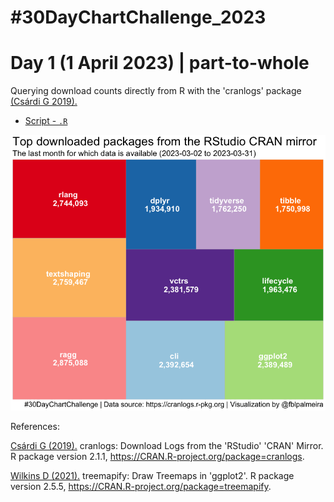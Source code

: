 # #30DayChartChallenge_2023

# Day 1 (1 April 2023) | part-to-whole

Querying download counts directly from R with the 'cranlogs' package [(Csárdi G 2019).](https://cranlogs.r-pkg.org/)

- [Script - `.R`](https://github.com/fblpalmeira/cranlogs_treemap/blob/main/data/cranlogs.R)

<img src="https://github.com/fblpalmeira/cranlogs_treemap/blob/main/data/cranlog.png">

References: 

[Csárdi G (2019).](https://cranlogs.r-pkg.org/) cranlogs: Download Logs from the 'RStudio' 'CRAN' Mirror. R package version
  2.1.1, <https://CRAN.R-project.org/package=cranlogs>.

[Wilkins D (2021).](https://CRAN.R-project.org/package=treemapify) treemapify: Draw Treemaps in 'ggplot2'. R package version 2.5.5,
  <https://CRAN.R-project.org/package=treemapify>.
  
